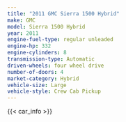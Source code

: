 ```yaml
---
title: "2011 GMC Sierra 1500 Hybrid"
make: GMC
model: Sierra 1500 Hybrid
year: 2011
engine-fuel-type: regular unleaded
engine-hp: 332
engine-cylinders: 8
transmission-type: Automatic
driven-wheels: four wheel drive
number-of-doors: 4
market-category: Hybrid
vehicle-size: Large
vehicle-style: Crew Cab Pickup
---
```


{{< car_info >}}
